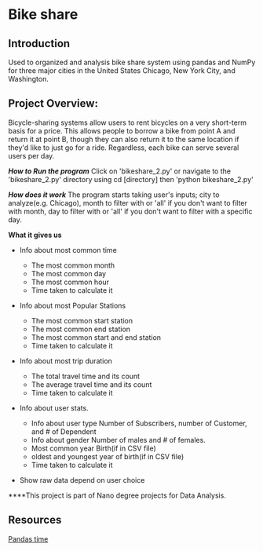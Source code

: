 # Bike share

## Introduction
Used to organized and analysis bike share system
using pandas and NumPy for three major cities in
the United States Chicago, New York City, and Washington.

## Project Overview:
 Bicycle-sharing systems allow users to rent bicycles
 on a very short-term basis for a price. This allows
 people to borrow a bike from point A and return
 it at point B, though they can also return it to the
 same location if they'd like to just go for a ride.
 Regardless, each bike can serve several users per day.

***How to Run the program***
Click on 'bikeshare_2.py' or navigate to the 'bikeshare_2.py' directory using
cd [directory] then 'python bikeshare_2.py'

***How does it work***
The program starts taking user's inputs; city to analyze(e.g. Chicago), month
to filter with or 'all' if you don't want to filter with month, day to filter with
or 'all' if you don't want to filter with a specific day.

**What it gives us**
  * Info about most common time
      * The most common  month
      * The most common day
      *  The most common hour
      * Time taken to calculate it

  * Info about most Popular Stations
      * The most common start station
      * The most common end station
      * The most common start and end station
      * Time taken to calculate it

  * Info about most trip duration
      * The total travel time and its count
      * The average travel time and its count
      * Time taken to calculate it

  * Info about user stats.
      * Info about user type
        Number of Subscribers, number of Customer, and # of Dependent
      - Info about gender
        Number of males and # of females.
      - Most common year Birth(if in CSV file)
      - oldest and youngest year of birth(if in CSV file)
      - Time taken to calculate it

  * Show raw data depend on user choice

 ****This project is part of Nano degree projects for Data Analysis.


## Resources

[Pandas time](https://pandas.pydata.org/pandas-docs/stable/reference/series.html#time-series-related )
